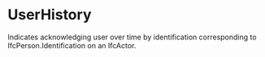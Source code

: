 UserHistory
===========

Indicates acknowledging user over time by identification corresponding to IfcPerson.Identification on an IfcActor.
